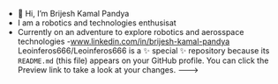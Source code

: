 - 👋 Hi, I’m Brijesh Kamal Pandya
- I am a robotics and technologies enthusisat
- Currently on an adventure to explore robotics and aerosspace technologies
-www.linkedin.com/in/brijesh-kamal-pandya
Leoinferos666/Leoinferos666 is a ✨ special ✨ repository because its `README.md` (this file) appears on your GitHub profile.
You can click the Preview link to take a look at your changes.
--->
